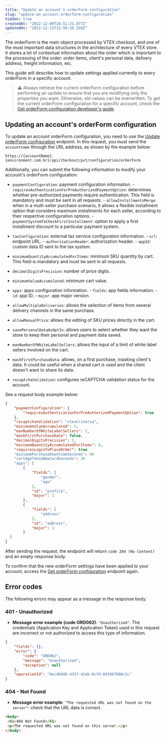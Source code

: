 ```yaml
---
title: "Update an account's orderForm configuration"
slug: "update-an-account-orderform-configuration"
hidden: true
createdAt: "2022-12-09T18:51:21.877Z"
updatedAt: "2022-12-12T13:58:26.358Z"
---
```

The orderForm is the main object processed by VTEX checkout, and one of the most important data structures in the architecture of every VTEX store. It stores a lot of contextual information about the order which is important to the processing of the order: order items, client's personal data, delivery address, freight information, etc.

This guide will describe how to update settings applied currently to every orderForm in a specific account.

>⚠️ Always retrieve the current orderForm configuration before performing an update to ensure that you are modifying only the properties you want. Otherwise, old values can be overwritten. To get the current orderForm configuration for a specific account, check the [Get orderForm configuration developer's guide](https://developers.vtex.com/docs/api-reference/checkout-api#get-/api/checkout/pvt/configuration/orderForm).

## Updating an account's orderForm configuration

To update an account orderForm configuration, you need to use the [Update orderForm configuration](https://developers.vtex.com/vtex-rest-api/reference/updateorderformconfiguration) endpoint. In this request, you must send the `accountname` through the URL address, as shown by the example below:

`https://{accountName}.{environment.com.br}/api/checkout/pvt/configuration/orderForm`

Additionally, you can submit the following information to modify your account's orderForm configuration:

- `paymentConfiguration`: payment configuration information.
         - `requiresAuthenticationForPreAuthorizedPaymentOption`: determines whether pre-authorized payments require authentication. This field is mandatory and must be sent in all requests.
         - `allowInstallmentsMerge`: when in a multi-seller purchase scenario, it allows a flexible installment option that considers maximum installments for each seller, according to their respective configuration options.
         - `paymentSystemToCheckFirstInstallment`: option to apply a first installment discount to a particular payment system.

- `taxConfiguration`: external tax service configuration information.
         - `url`: endpoint URL.
         - `authorizationHeader`: authorization header.
         - `appId`: custom data ID sent to the tax system.

- `minimumQuantityAccumulatedForItems`: minimum SKU quantity by cart. This field is mandatory and must be sent in all requests.
- `decimalDigitsPrecision`: number of price digits.
- `minimumValueAccumulated`: minimum cart value.
- `apps`: apps configuration information.
         - `fields`: app fields information.
         - `id`: app ID.
         - `major`: app major version.

- `allowMultipleDeliveries`: allows the selection of items from several delivery channels in the same purchase.
- `allowManualPrice`: allows the editing of SKU prices directly in the cart.
- `savePersonalDataAsOptIn`: allows users to select whether they want the store to keep their personal and payment data saved.
- `maxNumberOfWhiteLabelSellers`: allows the input of a limit of white label sellers involved on the cart.
- `maskFirstPurchaseData`: allows, on a first purchase, masking client's data. It could be useful when a shared cart is used and the client doesn't want to share its data.
- `recaptchaValidation`: configures reCAPTCHA validation status for the account.

See a request body example below:

```json
{
    "paymentConfiguration": {
        "requiresAuthenticationForPreAuthorizedPaymentOption": true
    },
    "recaptchaValidation": "vtexCriteria",
    "minimumValueAccumulated": 5,
    "maxNumberOfWhiteLabelSellers": 2,
    "maskFirstPurchaseData": false,
    "decimalDigitsPrecision": 2,
    "minimumQuantityAccumulatedForItems": 8,
    "requiresLoginToPlaceOrder": true
    "minimumPurchaseDowntimeSeconds": 90
    "cartAgeToUseNewCardSeconds": 30
    "apps": [
        {
            "fields": [
                "gender",
                "age"
            ],
            "id": "profile",
            "major": 1
        },
        {
            "fields": [
                "address"
            ],
            "id": "address",
            "major": 1
        }
  ]
}
```

After sending the request, the endpoint will return `code 204 (No Content)` and an empty response body.

To confirm that the new orderForm settings have been applied to your account, access the [Get orderForm configuration](https://developers.vtex.com/vtex-rest-api/reference/getorderformconfiguration) endpoint again.

## Error codes

The following errors may appear as a message in the response body.

### 401 - Unauthorized
- **Message error example (code ORD062)**: `"Unauthorized"`. The credentials (Application Key and Application Token) used in this request are incorrect or not authorized to access this type of information.

```json
{
    "fields": {},
    "error": {
        "code": "ORD062",
        "message": "Unauthorized",
        "exception": null
    },
    "operationId": "8ec4b686-435f-42ab-8cfd-89306f888c3c"
}
```

### 404 - Not Found

- **Message error example**: `"The requested URL was not found on the server"`: check that the URL data is correct.

```html
<body>
 <h1>404 Not Found</h1>
 <p>The requested URL was not found on this server.</p>
</body>
```
